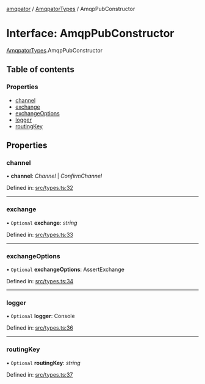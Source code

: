 [amqpator](../README.md) / [AmqpatorTypes](../modules/amqpatortypes.md) / AmqpPubConstructor

# Interface: AmqpPubConstructor

[AmqpatorTypes](../modules/amqpatortypes.md).AmqpPubConstructor

## Table of contents

### Properties

- [channel](amqpatortypes.amqppubconstructor.md#channel)
- [exchange](amqpatortypes.amqppubconstructor.md#exchange)
- [exchangeOptions](amqpatortypes.amqppubconstructor.md#exchangeoptions)
- [logger](amqpatortypes.amqppubconstructor.md#logger)
- [routingKey](amqpatortypes.amqppubconstructor.md#routingkey)

## Properties

### channel

• **channel**: *Channel* \| *ConfirmChannel*

Defined in: [src/types.ts:32](https://github.com/LordotU/amqpator/blob/1f2687b/src/types.ts#L32)

___

### exchange

• `Optional` **exchange**: *string*

Defined in: [src/types.ts:33](https://github.com/LordotU/amqpator/blob/1f2687b/src/types.ts#L33)

___

### exchangeOptions

• `Optional` **exchangeOptions**: AssertExchange

Defined in: [src/types.ts:34](https://github.com/LordotU/amqpator/blob/1f2687b/src/types.ts#L34)

___

### logger

• `Optional` **logger**: Console

Defined in: [src/types.ts:36](https://github.com/LordotU/amqpator/blob/1f2687b/src/types.ts#L36)

___

### routingKey

• `Optional` **routingKey**: *string*

Defined in: [src/types.ts:37](https://github.com/LordotU/amqpator/blob/1f2687b/src/types.ts#L37)
